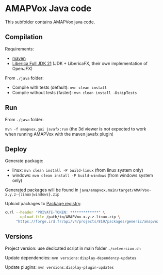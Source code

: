 # AMAPVox Java code

This subfolder contains AMAPVox java code. 

## Compilation

Requirements:
- [maven](https://maven.apache.org/)
- [Liberica Full JDK 21](https://bell-sw.com/pages/downloads/#jdk-21-lts) (JDK + LibericaFX, their own implementation of OpenJFX)

From `./java` folder: 
- Compile with tests (default): `mvn clean install`
- Compile without tests (faster): `mvn clean install -DskipTests`

## Run

From `./java` folder:

`mvn -f amapvox.gui javafx:run` (the 3d viewer is not expected to work when running AMAPVox with the maven javafx plugin)

## Deploy

Generate package:
- linux: `mvn clean install -P build-linux` (from linux system only)
- windows: `mvn clean install -P build-windows` (from windows system only)

Generated packages will be found in `java/amapvox.main/target/AMAPVox-x.y.z-{linux|windows}.zip`

Upload packages to [Package registry](https://forge.ird.fr/amap/amapvox/AMAPVox/-/packages): 
```bash
curl --header "PRIVATE-TOKEN: *************" \
     --upload-file /path/to/AMAPVox-x.y.z-linux.zip \
     "https://forge.ird.fr/api/v4/projects/819/packages/generic/amapvox/x.y.z/AMAPVox-x.y.z-{linux|windows}.zip"
```

## Versions

Project version: use dedicated script in main folder `./setversion.sh`

Update dependencies: `mvn versions:display-dependency-updates`

Update plugins: `mvn versions:display-plugin-updates`

